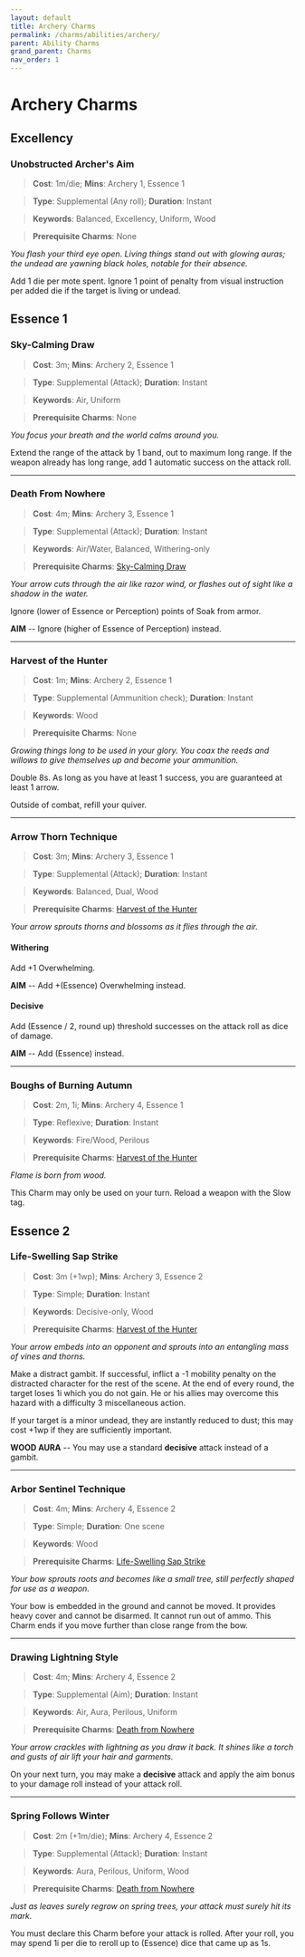 ```yaml
---
layout: default
title: Archery Charms
permalink: /charms/abilities/archery/
parent: Ability Charms
grand_parent: Charms
nav_order: 1
---
```


# Archery Charms

## Excellency

### Unobstructed Archer's Aim

> **Cost**: 1m/die; **Mins**: Archery 1, Essence 1

> **Type**: Supplemental (Any roll); **Duration**: Instant

> **Keywords**: Balanced, Excellency, Uniform, Wood

> **Prerequisite Charms**: None

_You flash your third eye open. Living things stand out with glowing auras; the_
_undead are yawning black holes, notable for their absence._

Add 1 die per mote spent. Ignore 1 point of penalty from visual instruction per
added die if the target is living or undead.

## Essence 1

### Sky-Calming Draw

> **Cost**: 3m; **Mins**: Archery 2, Essence 1

> **Type**: Supplemental (Attack); **Duration**: Instant

> **Keywords**: Air, Uniform

> **Prerequisite Charms**: None

_You focus your breath and the world calms around you._

Extend the range of the attack by 1 band, out to maximum long range. If the
weapon already has long range, add 1 automatic success on the attack roll.

***

### Death From Nowhere

> **Cost**: 4m; **Mins**: Archery 3, Essence 1

> **Type**: Supplemental (Attack); **Duration**: Instant

> **Keywords**: Air/Water, Balanced, Withering-only

> **Prerequisite Charms**: [Sky-Calming Draw](#sky-calming-draw)

_Your arrow cuts through the air like razor wind, or flashes out of sight like_
_a shadow in the water._

Ignore (lower of Essence or Perception) points of Soak from armor.

**AIM** -- Ignore (higher of Essence of Perception) instead.

***

### Harvest of the Hunter

> **Cost**: 1m; **Mins**: Archery 2, Essence 1

> **Type**: Supplemental (Ammunition check); **Duration**: Instant

> **Keywords**: Wood

> **Prerequisite Charms**: None

_Growing things long to be used in your glory. You coax the reeds and willows_
_to give themselves up and become your ammunition._

Double 8s. As long as you have at least 1 success, you are guaranteed at least 1
arrow.

Outside of combat, refill your quiver.

***

### Arrow Thorn Technique

> **Cost**: 3m; **Mins**: Archery 3, Essence 1

> **Type**: Supplemental (Attack); **Duration**: Instant

> **Keywords**: Balanced, Dual, Wood

> **Prerequisite Charms**: [Harvest of the Hunter](#harvest-of-the-hunter)

_Your arrow sprouts thorns and blossoms as it flies through the air._

#### Withering

Add +1 Overwhelming.

**AIM** -- Add +(Essence) Overwhelming instead.

#### Decisive

Add (Essence / 2, round up) threshold successes on the attack roll as dice of
damage.

**AIM** -- Add (Essence) instead.

***

### Boughs of Burning Autumn

> **Cost**: 2m, 1i; **Mins**: Archery 4, Essence 1

> **Type**: Reflexive; **Duration**: Instant

> **Keywords**: Fire/Wood, Perilous

> **Prerequisite Charms**: [Harvest of the Hunter](#harvest-of-the-hunter)

_Flame is born from wood._

This Charm may only be used on your turn. Reload a weapon with the Slow tag.

## Essence 2

### Life-Swelling Sap Strike

> **Cost**: 3m (+1wp); **Mins**: Archery 3, Essence 2

> **Type**: Simple; **Duration**: Instant

> **Keywords**: Decisive-only, Wood

> **Prerequisite Charms**: [Harvest of the Hunter](#harvest-of-the-hunter)

_Your arrow embeds into an opponent and sprouts into an entangling mass of_
_vines and thorns._

Make a distract gambit. If successful, inflict a -1 mobility penalty on the
distracted character for the rest of the scene. At the end of every round, the
target loses 1i which you do not gain. He or his allies may overcome this hazard
with a difficulty 3 miscellaneous action.

If your target is a minor undead, they are instantly reduced to dust; this may
cost +1wp if they are sufficiently important.

**WOOD AURA** -- You may use a standard **decisive** attack instead of a gambit.

***

### Arbor Sentinel Technique

> **Cost**: 4m; **Mins**: Archery 4, Essence 2

> **Type**: Simple; **Duration**: One scene

> **Keywords**: Wood

> **Prerequisite Charms**: [Life-Swelling Sap Strike](#life-swelling-sap-strike)

_Your bow sprouts roots and becomes like a small tree, still perfectly shaped_
_for use as a weapon._

Your bow is embedded in the ground and cannot be moved. It provides heavy cover
and cannot be disarmed. It cannot run out of ammo. This Charm ends if you move
further than close range from the bow.

***

### Drawing Lightning Style

> **Cost**: 4m; **Mins**: Archery 4, Essence 2

> **Type**: Supplemental (Aim); **Duration**: Instant

> **Keywords**: Air, Aura, Perilous, Uniform

> **Prerequisite Charms**: [Death from Nowhere](#death-from-nowhere)

_Your arrow crackles with lightning as you draw it back. It shines like a torch_
_and gusts of air lift your hair and garments._

On your next turn, you may make a **decisive** attack and apply the aim bonus to
your damage roll instead of your attack roll.

***

### Spring Follows Winter

> **Cost**: 2m (+1m/die); **Mins**: Archery 4, Essence 2

> **Type**: Supplemental (Attack); **Duration**: Instant

> **Keywords**: Aura, Perilous, Uniform, Wood

> **Prerequisite Charms**: [Death from Nowhere](#death-from-nowhere)

_Just as leaves surely regrow on spring trees, your attack must surely hit its_
_mark._

You must declare this Charm before your attack is rolled. After your roll, you
may spend 1i per die to reroll up to (Essence) dice that came up as 1s.
